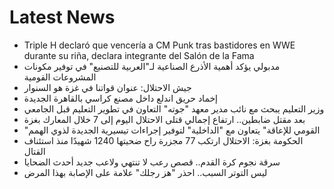 # Latest News
-  Triple H declaró que vencería a CM Punk tras bastidores en WWE durante su riña, declara integrante del Salón de la Fama
-  مدبولي يؤكد أهمية الأذرع الصناعية لـ"العربية للتصنيع" في توفير مكونات المشروعات القومية
-  جيش الاحتلال: عنوان قواتنا في غزة هو السنوار
-  إخماد حريق اندلع داخل مصنع كراسي بالقاهرة الجديدة
-  وزير التعليم يبحث مع نائب مدير معهد "جوته" التعاون في تطوير التعليم قبل الجامعي
-  بعد مقتل ضابطين.. ارتفاع إجمالي قتلى الاحتلال اليوم إلى 7 خلال المعارك بغزة
-  "القومي للإعاقة" يتعاون مع "الداخلية" لتوفير إجراءات تيسيرية الجديدة لذوي الهمم
-  الحكومة بغزة: الاحتلال ارتكب 77 مجزرة راح ضحيتها 1240 شهيدًا منذ استئناف القتال
-  سرقة نجوم كرة القدم.. قصص رعب لا تنتهي ولاعب جديد أحدث الضحايا
-  ليس التوتر السبب.. احذر "هز رجلك" علامة على الإصابة بهذا المرض
